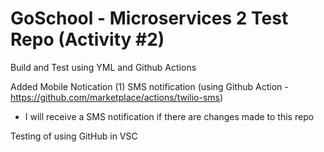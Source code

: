 # GoSchool - Microservices 2 Test Repo (Activity #2)

Build and Test using YML and Github Actions

Added Mobile Notication
(1) SMS notification (using Github Action - https://github.com/marketplace/actions/twilio-sms)
- I will receive a SMS notification if there are changes made to this repo


Testing of using GitHub in VSC
